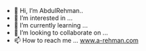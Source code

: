 - 👋 Hi, I’m AbdulRehman..
- 👀 I’m interested in ...
- 🌱 I’m currently learning ...
- 💞️ I’m looking to collaborate on ...
- 📫 How to reach me ...  www.a-rehman.com


